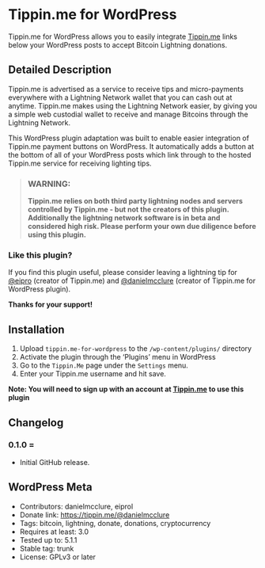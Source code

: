 # Tippin.me for WordPress

Tippin.me for WordPress allows you to easily integrate [Tippin.me](https://tippin.me/?utm_source=wordpress&utm_campaign=wordpress-plugin&utm_medium=referral) links below your WordPress posts to accept Bitcoin Lightning donations.

## Detailed Description

Tippin.me is advertised as a service to receive tips and micro-payments everywhere with a Lightning Network wallet that you can cash out at anytime. Tippin.me makes using the Lightning Network easier, by giving you a simple web custodial wallet to receive and manage Bitcoins through the Lightning Network. 

This WordPress plugin adaptation was built to enable easier integration of Tippin.me payment buttons on WordPress. It automatically adds a button at the bottom of all of your WordPress posts which link through to the hosted Tippin.me service for receiving lighting tips.

> ### WARNING: 
> **Tippin.me relies on both third party lightning nodes and servers controlled by Tippin.me - but not the creators of this plugin. Additionally the lightning network software is in beta and considered high risk. Please perform your own due diligence before using this plugin.**

### Like this plugin?

If you find this plugin useful, please consider leaving a lightning tip for [@eipro](https://tippin.me/@eiprol) (creator of Tippin.me) and [@danielmcclure](https://tippin.me/@danielmcclure) (creator of Tippin.me for WordPress plugin).

**Thanks for your support!**

## Installation 

1. Upload `tippin.me-for-wordpress` to the `/wp-content/plugins/` directory
2. Activate the plugin through the ‘Plugins’ menu in WordPress
3. Go to the `Tippin.Me` page under the `Settings` menu.
4. Enter your Tippin.me username and hit save.

**Note: You will need to sign up with an account at [Tippin.me](https://tippin.me/?utm_source=wordpress&utm_campaign=wordpress-plugin&utm_medium=referral) to use this plugin**

## Changelog 

### 0.1.0 =
* Initial GitHub release.

## WordPress Meta
* Contributors: danielmcclure, eiprol
* Donate link: https://tippin.me/@danielmcclure
* Tags: bitcoin, lightning, donate, donations, cryptocurrency
* Requires at least: 3.0
* Tested up to: 5.1.1
* Stable tag: trunk
* License: GPLv3 or later
